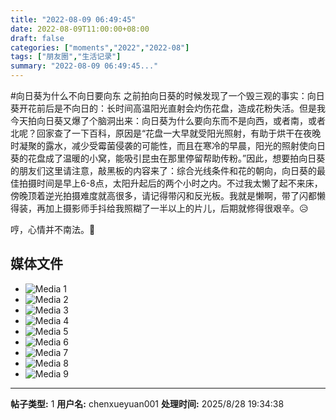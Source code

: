 ```yaml
---
title: "2022-08-09 06:49:45"
date: 2022-08-09T11:00:00+08:00
draft: false
categories: ["moments","2022","2022-08"]
tags: ["朋友圈","生活记录"]
summary: "2022-08-09 06:49:45..."
---
```


#向日葵为什么不向日要向东
​
​之前拍向日葵的时候发现了一个毁三观的事实：向日葵开花前后是不向日的：长时间高温阳光直射会灼伤花盘，造成花粉失活。但是我今天拍向日葵又爆了个脑洞出来：向日葵为什么要向东而不是向西，或者南，或者北呢？回家查了一下百科，原因是“花盘一大早就受阳光照射，有助于烘干在夜晚时凝聚的露水，减少受霉菌侵袭的可能性，而且在寒冷的早晨，阳光的照射使向日葵的花盘成了温暖的小窝，能吸引昆虫在那里停留帮助传粉。”
​
​因此，想要拍向日葵的朋友们这里请注意，敲黑板的内容来了：综合光线条件和花的朝向，向日葵的最佳拍摄时间是早上6-8点，太阳升起后的两个小时之内。不过我太懒了起不来床，傍晚顶着逆光拍摄难度就高很多，请记得带闪和反光板。我就是懒啊，带了闪都懒得装，再加上摄影师手抖给我照糊了一半以上的片儿，后期就修得很艰辛。😥

哼，心情并不南法。😤

## 媒体文件

- ![Media 1](/Moments/photos/2022-08-09/202208090649450.jpg)
- ![Media 2](/Moments/photos/2022-08-09/202208090649451.jpg)
- ![Media 3](/Moments/photos/2022-08-09/202208090649452.jpg)
- ![Media 4](/Moments/photos/2022-08-09/202208090649453.jpg)
- ![Media 5](/Moments/photos/2022-08-09/202208090649454.jpg)
- ![Media 6](/Moments/photos/2022-08-09/202208090649455.jpg)
- ![Media 7](/Moments/photos/2022-08-09/202208090649456.jpg)
- ![Media 8](/Moments/photos/2022-08-09/202208090649457.jpg)
- ![Media 9](/Moments/photos/2022-08-09/202208090649458.jpg)

---

**帖子类型:** 1
**用户名:** chenxueyuan001
**处理时间:** 2025/8/28 19:34:38